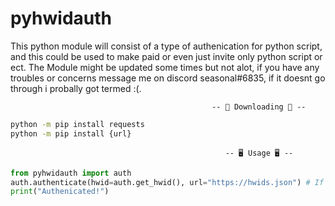 # pyhwidauth
This python module will consist of a type of authenication for python script,
and this could be used to make paid or even just invite only python script or ect.
The Module might be updated some times but not alot,
if you have any troubles or concerns message me on discord seasonal#6835, if it doesnt go through i probally got termed :(.
```
                                             -- 📩 Downloading 📩 --
```
```cmd
python -m pip install requests
python -m pip install {url}
```
```
                                                -- 🖥️ Usage 🖥️ --
```
```py
from pyhwidauth import auth
auth.authenticate(hwid=auth.get_hwid(), url="https://hwids.json") # If your hwid is in "https://hwids.json" it will continue
print("Authenicated!")
```
